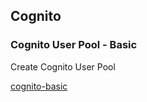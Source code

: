 ## Cognito

### Cognito User Pool - Basic

Create Cognito User Pool

[cognito-basic](cognito-basic.yaml)
